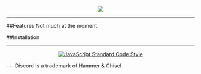 <p style="text-align:center;">
<img src="http://i.imgur.com/dPWDGGl.png"></p>

---


##Features
Not much at the moment.


##Installation


---


<p align="center">
  <a href="https://github.com/feross/standard"><img src="https://cdn.rawgit.com/feross/standard/master/badge.svg" alt="JavaScript Standard Code Style"></a>
</p>
---
Discord is a trademark of Hammer & Chisel
